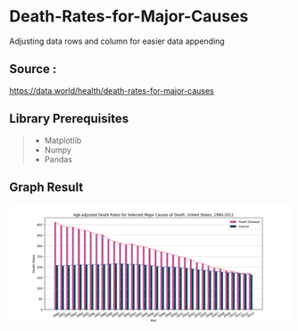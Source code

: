 # Death-Rates-for-Major-Causes

Adjusting data rows and column for easier data appending

## Source : 
https://data.world/health/death-rates-for-major-causes

## Library Prerequisites
> - Matplotlib
> - Numpy
> - Pandas

## Graph Result
![Graph Result](https://github.com/VosMovok/Death-Rates-for-Major-Causes/blob/main/Chart%20Figure/Figure%201.png?raw=true)

